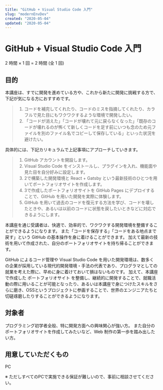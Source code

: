 ```yaml
---
title: "GitHub + Visual Studio Code 入門"
slug: "modernEnvDev"
created: "2020-05-04"
updated: "2020-05-04"
---
```

# GitHub + Visual Studio Code 入門 
2 時間 × 1 回 = 2 時間 (全 1 回)　

## 目的
本講座は、すでに開発を進めている方や、これから新たに開発に挑戦する方で、下記が気になる方におすすめです。

  > 1. コードを補完してくれたり、コードのミスを指摘してくれたり、カラフルで見た目にもワクワクするような環境で開発したい。  
  > 2. 「コードが消えた」「コードが壊れて元に戻らなくなった」「既存のコードが壊れるのが怖くて新しくコードを足す前にいつも念のため元ファイルを別のファイル名でコピーして保存している」といった状況を避けたい。

具体的には、下記カリキュラムで上記事項にアプローチしていきます。

  > 1. GitHub アカウントを開設します。
  > 2. Visual Studio Code をインストールし、プラグインを入れ、機能面や見た目を自分好みに設定します。
  > 3. 2で構築した開発環境と React + Gatsby という最新技術のひとつを用いてポートフォリオサイトを作成します。
  > 4. 3で作成したポートフォリオサイトを GitHub Pages にデプロイすることで、GitHub を用いた開発を実際に体験します。
  > 5. GitHub を用いて過去のコードを復元する方法を学び、コードを壊したときや、あるいは以前のコードに状態を戻したいときなどに対応できるようにします。

本講座を通じ受講者は、快適で、効率的で、ワクワクする開発環境を整備することができるようになります。
また「コードを保存する」「コードをある地点まで戻す」という GitHub の基本操作を身に着けることができます。
加えて最新の技術を用いて作成された、自分のポートフォリオサイトを持ち帰ることができます。

GitHub によるコード管理や Visual Studio Code を用いた開発環境は、数多くの企業が採用している現代的開発環境・手法の代表であり、プログラマとしての就業を考えた際に、早めに身に着けておいて損はないものです。
加えて、本講座で作成した ポートフォリオサイト を整備し、継続的に開発することで、就職活動の際に用いることが可能となったり、あるいは本講座で身につけたスキルをさらに磨き、OSSというプロジェクトに参画することで、世界のエンジニアたちと切磋琢磨したりすることができるようになります。

## 対象者
プログラミング初学者全般、特に開発方面への興味関心が強い方。
また自分のポートフォリオサイトを作成してみたいなど、Web 制作の第一歩を踏み出したい方。

## 用意していただくもの
PC

※ ただしすべてのPCで実施できる保証が難しいので、事前に相談させてください。
